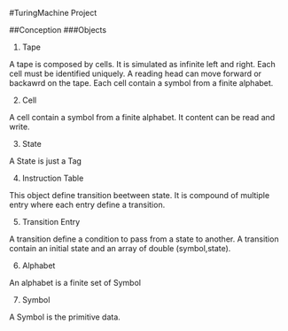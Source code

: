 #TuringMachine Project

##Conception
###Objects

1. Tape
 
A tape is composed by cells. It is simulated as infinite left and right.
Each cell must be identified uniquely. A reading head can move forward or backawrd on the tape.
Each cell contain a symbol from a finite alphabet.

2. Cell

A cell contain a symbol from a finite alphabet.
It content can be read and write.

3. State

A State is just a Tag


4. Instruction Table

This object define transition beetween state. It is compound of multiple entry where each entry define a transition.

5. Transition Entry

A transition define a condition to pass from a state to another.
A transition contain an initial state and an array of double (symbol,state).


6. Alphabet

An alphabet is a finite set of Symbol

7. Symbol

A Symbol is the primitive data.
